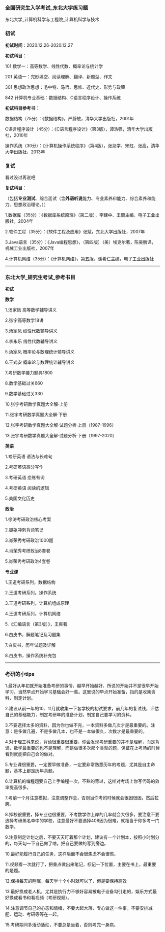 ### 全国研究生入学考试_东北大学练习题

东北大学_计算机科学与工程院_计算机科学与技术

### 初试

**初试时间**：2020.12.26-2020.12.27

**初试科目**：

101 数学一：高等数学、线性代数、概率论与统计学

201 英语一：完形填空、阅读理解、翻译、新题型、作文
         
301 思想政治思想：毛中特、马哲、思修、近代史、形势与政策
         
842 计算机专业基础：数据结构、C语言程序设计、操作系统
         
**初试科目参考书**：

数据结构（75分）：《数据结构》，严蔚敏，清华大学出版社，2001年

C语言程序设计（45分）：《C语言程序设计》（第3版），谭浩强，清华大学出版社，2010年
               
操作系统（30分）：《计算机操作系统程序》（第4版），张尧学、宋虹、张高，清华大学出版社，2013年
               
### 复试

看过没过再说吧

**复试科目**：

（包括**专业测试**、综合面试（含**外语听说**能力、专业素养和能力、综合素养和能力、思想政治理论。））

1.数据库（35分）：《数据库系统原理》（第二版），李建中、王珊主编，电子工业出版社，2004年

2.软件工程（35分）：《软件工程及应用》张斌，东北大学出版社，2007年

3.Java语言（35分）：《Java编程思想》，（第四版）（美）埃克尔著，陈昊鹏译，机械工业出版社，2007年

4.计算机网络（35分）：《计算机网络》，第五版，谢希仁主编，电子工业出版社

---

### 东北大学_研究生考试_参考书目

**初试**

**数学**

1.汤家凤 高等数学辅导讲义

2.张宇高等数学18讲

3.汤家凤 线性代数辅导讲义

4.李永乐 线性代数辅导讲义

5.汤家凤 概率论与数理统计辅导讲义

6.王式安 概率论与数理统计辅导讲义

7.考研数学接力题典1800

8.数学基础过关660

9.数学基础过关330

10.张宇考研数学真题大全解·上册

11.张宇考研数学真题大全解·下册

12.张宇考研数学真题大全解·试题分析·上册（1987-1996）

13.张宇考研数学真题大全解·试题分析·下册（1997-2020）

**英语**

1.考研英语 语法与长难句

2.考研英语高分写作

3.考研英语 恋练有词

4.考研英语 阅读的逻辑

5.美国文化历史

**政治**

1.徐涛考研政治核心考案

2.腿姐冲刺背诵笔记

3.肖荣秀考研政治1000题

4.肖荣秀考研政治8套卷

5.肖荣秀考研政治4套卷

**专业课**

1.王道考研系列，数据结构

2.王道考研系列，操作系统

3.王道考研系列，计算机组成原理

4.王道考研系列，计算机网络

5.《汇编语言（第3版）》，王爽著

6.白皮书，解题笔记及习题集

7.白皮书，历年试题及详解

8.白皮书，操作系统补充包

---

### 考研的小tips

1.最好从年初就开始准备考研的事情，越早开始越好，所说的开始并不是很早开始学习，当然早点开始学习基础会好一些。这里说的早点开始准备，指的是收集资料，制定计划。

2.建议从前一年的10、11月就收集一下各学校的初试要求，前几年的复试线，评估自己的基础能力，制定考研年的准备计划，制定自己要学习的资料。

3.不要选择太多的资料，因为你也做不完，一本资料多做几次才是最重要的。注意：是多做几遍，不是多做几本，也不是一本做很久，次数才是最重要的。

4.对于理工科来说，背诵很重要很重要，你会发现考研重要的并不是理解，而是背诵，数学最重要的也不是理解，而是做很多次那个类型的题，保证在上考场的时候看到就能把自己会的做对。

5.专业课很重要，一定要早做准备，一定要非常熟悉历年的考题，尤其是自主命题，基本上都是历年真题。

6.计算机的编程题要自己上手编程一次，不熟的背过，这样对考场上你写代码的效率提高很多。

7.考前一个月注意模拟，注意调整作息，否则当你考的时候就会很困很困，然后拉胯。

8.择校很重要，择专业也很重要，不考数学你上岸的几率就会大很多，要注意不要选择考研黑名单中的学校，注意最好不要选择408因为很难，就相当于你多考一门数学。

9.注意制定计划之后，不要天天盯着那个计划，建议有一个计划本，按照小时划分的，每天勾一下自己做了啥，把自己要做的写到旁边。

10.最好能履行自己的任务，这样后面不会很焦虑不会很慌。

11.视频看一次就行了，把重点做出来笔记，标记一下位置，主要在书上，最重要的是题。

12.保持每天的睡眠，每天学十个小时就可以了，但是要保持高效

13.最好换成老人机，尤其是执行力不够好容易被电子设备勾引走的，娱乐方式最好换成看书和看视频（考研视频）。

14.注意调节自己的心态和情绪，不要大起大落，专心做这一件事，不要安排减肥、运动、考研等等在一起。

15.考研期间多活动活动，不要总是坐着，否则考完一身病。
